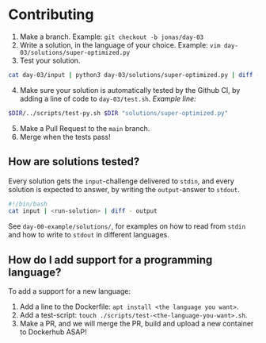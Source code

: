 # Contributing
1. Make a branch. Example: `git checkout -b jonas/day-03`
2. Write a solution, in the language of your choice. Example: `vim day-03/solutions/super-optimized.py`
3. Test your solution.

```sh
cat day-03/input | python3 day-03/solutions/super-optimized.py | diff - day-03/output
```

4. Make sure your solution is automatically tested by the Github CI, by adding a line of code to `day-03/test.sh`.
*Example line:*
```sh
$DIR/../scripts/test-py.sh $DIR "solutions/super-optimized.py"
```

5. Make a Pull Request to the `main` branch.
6. Merge when the tests pass!

## How are solutions tested?

Every solution gets the `input`-challenge delivered to `stdin`, and every solution is expected to answer, by writing the `output`-answer to `stdout`.

```sh
#!/bin/bash
cat input | <run-solution> | diff - output
```
See `day-00-example/solutions/`, for examples on how to read from `stdin` and how to write to `stdout` in different languages.


## How do I add support for a programming language?

To add a support for a new language:
1. Add a line to the Dockerfile: `apt install <the language you want>`.
2. Add a test-script: `touch ./scripts/test-<the-language-you-want>.sh`.
3. Make a PR, and we will merge the PR, build and upload a new container to Dockerhub ASAP!

